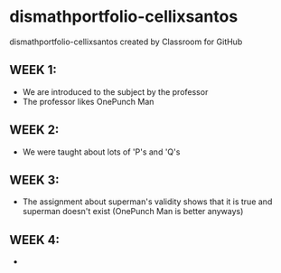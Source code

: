 # dismathportfolio-cellixsantos
dismathportfolio-cellixsantos created by Classroom for GitHub


## WEEK 1:

- We are introduced to the subject by the professor
- The professor likes OnePunch Man

## WEEK 2:

- We were taught about lots of 'P's and 'Q's

## WEEK 3:

- The assignment about superman's validity shows that it is true and superman doesn't exist (OnePunch Man is better anyways)

## WEEK 4:

-
